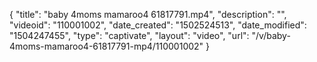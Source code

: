 {
    "title": "baby 4moms mamaroo4 61817791.mp4",
    "description": "",
    "videoid": "110001002",
    "date_created": "1502524513",
    "date_modified": "1504247455",
    "type": "captivate",
    "layout": "video",
    "url": "\/v\/baby-4moms-mamaroo4-61817791-mp4\/110001002"
}